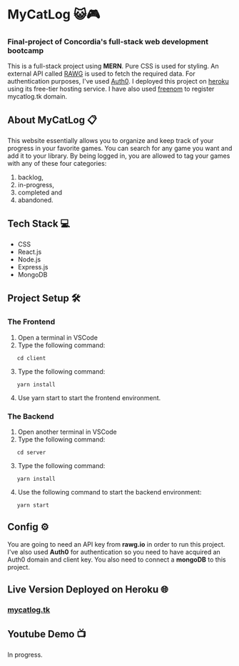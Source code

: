 # MyCatLog 😺🎮

### Final-project of Concordia's full-stack web development bootcamp

This is a full-stack project using **MERN**. Pure CSS is used for styling.
An external API called [RAWG](https://rawg.io/apidocs) is used to fetch the required data.
For authentication purposes, I've used [Auth0](https://auth0.com/). I deployed this project on [heroku](heroku.com) using its free-tier hosting service. I have also used [freenom](https://www.freenom.com/en/index.html?lang=en) to register mycatlog.tk domain.

## About MyCatLog 📋

This website essentially allows you to organize and keep track of your progress in your favorite games. You can search for any game you want and add it to your library. By being logged in, you are allowed to tag your games with any of these four categories:

1. backlog,
2. in-progress,
3. completed and
4. abandoned.

## Tech Stack 💻

- CSS
- React.js
- Node.js
- Express.js
- MongoDB

## Project Setup 🛠

### The Frontend

1. Open a terminal in VSCode
2. Type the following command:

```console
   cd client
```

3. Type the following command:

```console
   yarn install
```

4. Use yarn start to start the frontend environment.

### The Backend

1. Open another terminal in VSCode
2. Type the following command:

```console
   cd server
```

3. Type the following command:

```console
   yarn install
```

4. Use the following command to start the backend environment:

```console
   yarn start
```

## Config ⚙️

You are going to need an API key from **rawg.io** in order to run this project. I've also used **Auth0** for authentication so you need to have acquired an Auth0 domain and client key. You also need to connect a **mongoDB** to this project.

## Live Version Deployed on Heroku 🌐

### [mycatlog.tk](https://mycatlog.tk)

## Youtube Demo 📺

In progress.
